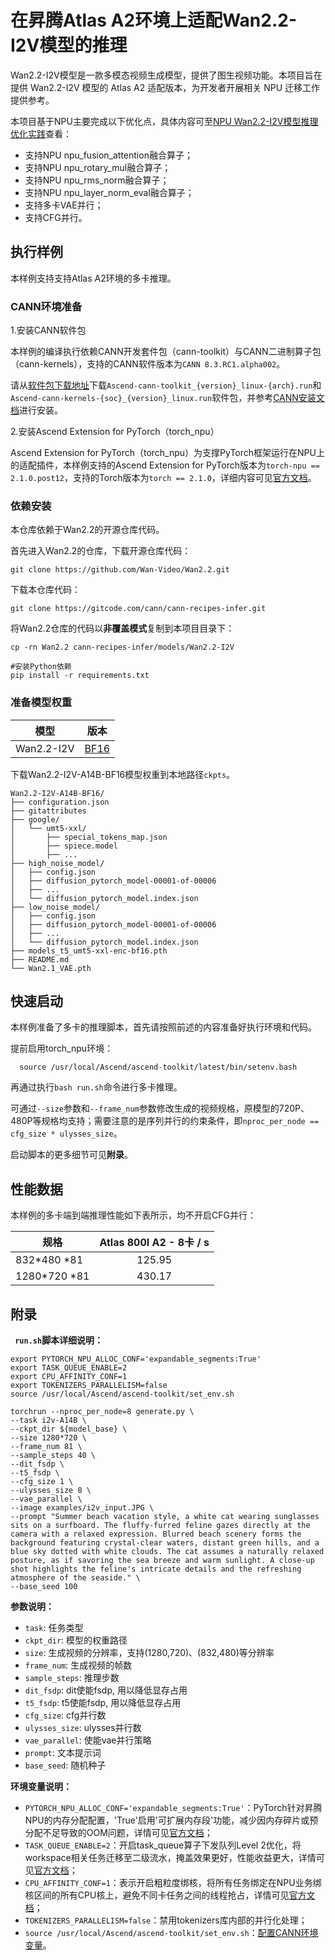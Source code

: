 # 在昇腾Atlas A2环境上适配Wan2.2-I2V模型的推理
Wan2.2-I2V模型是一款多模态视频生成模型，提供了图生视频功能。本项目旨在提供 Wan2.2-I2V 模型的 Atlas A2 适配版本，为开发者开展相关 NPU 迁移工作提供参考。

本项目基于NPU主要完成以下优化点，具体内容可至[NPU Wan2.2-I2V模型推理优化实践](https://gitcode.com/weixin_45381022/cann-recipes-infer/blob/master/docs/models/Wan2.2-I2V/Wan2.2-I2V_optimization.md)查看：

- 支持NPU npu_fusion_attention融合算子；
- 支持NPU npu_rotary_mul融合算子；
- 支持NPU npu_rms_norm融合算子；
- 支持NPU npu_layer_norm_eval融合算子；
- 支持多卡VAE并行；
- 支持CFG并行。


## 执行样例
本样例支持支持Atlas A2环境的多卡推理。

###  CANN环境准备
  1.安装CANN软件包
  
  本样例的编译执行依赖CANN开发套件包（cann-toolkit）与CANN二进制算子包（cann-kernels），支持的CANN软件版本为`CANN 8.3.RC1.alpha002`。
  
  请从[软件包下载地址](https://www.hiascend.com/developer/download/community/result?module=cann&cann=8.3.RC1.alpha002)下载`Ascend-cann-toolkit_{version}_linux-{arch}.run`和`Ascend-cann-kernels-{soc}_{version}_linux.run`软件包，并参考[CANN安装文档](https://www.hiascend.com/document/detail/zh/CANNCommunityEdition/83RC1alpha002/softwareinst/instg/instg_0001.html?Mode=PmIns&OS=Debian&Software=cannToolKit)进行安装。
  
  2.安装Ascend Extension for PyTorch（torch_npu）
  
  Ascend Extension for PyTorch（torch_npu）为支撑PyTorch框架运行在NPU上的适配插件，本样例支持的Ascend Extension for PyTorch版本为`torch-npu == 2.1.0.post12`，支持的Torch版本为`torch == 2.1.0`，详细内容可见[官方文档](https://pypi.org/project/torch-npu/2.1.0.post12/)。
  
  
  


### 依赖安装



本仓库依赖于Wan2.2的开源仓库代码。

首先进入Wan2.2的仓库，下载开源仓库代码：

```
git clone https://github.com/Wan-Video/Wan2.2.git
```



下载本仓库代码：

```
git clone https://gitcode.com/cann/cann-recipes-infer.git
```



将Wan2.2仓库的代码以**非覆盖模式**复制到本项目目录下：


```
cp -rn Wan2.2 cann-recipes-infer/models/Wan2.2-I2V
```

```
#安装Python依赖
pip install -r requirements.txt
```


### 准备模型权重

  
| 模型 |版本  |
|--|--|
| Wan2.2-I2V | [BF16](https://www.modelscope.cn/models/Wan-AI/Wan2.2-I2V-A14B-BF16/files?version=) |
  

  下载Wan2.2-I2V-A14B-BF16模型权重到本地路径`ckpts`。
```
Wan2.2-I2V-A14B-BF16/
├── configuration.json
├── gitattributes
├── google/
│   └── umt5-xxl/
│       ├── special_tokens_map.json
│       ├── spiece.model
│       ├── ...  
├── high_noise_model/
│   ├── config.json
│   ├── diffusion_pytorch_model-00001-of-00006
│   ├── ...  
│   └── diffusion_pytorch_model.index.json
├── low_noise_model/
│   ├── config.json
│   ├── diffusion_pytorch_model-00001-of-00006
│   ├── ...  
│   └── diffusion_pytorch_model.index.json
├── models_t5_umt5-xxl-enc-bf16.pth
├── README.md
└── Wan2.1_VAE.pth
```
  

## 快速启动
  
  
  本样例准备了多卡的推理脚本，首先请按照前述的内容准备好执行环境和代码。
  
  提前启用torch_npu环境：
```
  source /usr/local/Ascend/ascend-toolkit/latest/bin/setenv.bash 
```
 
 再通过执行`bash run.sh`命令进行多卡推理。
 
 可通过`--size`参数和`--frame_num`参数修改生成的视频规格，原模型的720P、480P等规格均支持；需要注意的是序列并行的约束条件，即`nproc_per_node == cfg_size * ulysses_size`。
 
 启动脚本的更多细节可见**附录**。
 
 ## 性能数据
 
 本样例的多卡端到端推理性能如下表所示，均不开启CFG并行：
 
 
| 规格|Atlas 800I A2 - 8卡 / s |
|--|:--:|
| 832*480 *81 | 125.95 | 
| 1280*720 *81 | 430.17 | 

 
 

 
 
 
 ## 附录
**` run.sh`脚本详细说明：**
```
export PYTORCH_NPU_ALLOC_CONF='expandable_segments:True'
export TASK_QUEUE_ENABLE=2
export CPU_AFFINITY_CONF=1
export TOKENIZERS_PARALLELISM=false
source /usr/local/Ascend/ascend-toolkit/set_env.sh

torchrun --nproc_per_node=8 generate.py \
--task i2v-A14B \
--ckpt_dir ${model_base} \
--size 1280*720 \
--frame_num 81 \
--sample_steps 40 \
--dit_fsdp \
--t5_fsdp \
--cfg_size 1 \
--ulysses_size 8 \
--vae_parallel \
--image examples/i2v_input.JPG \
--prompt "Summer beach vacation style, a white cat wearing sunglasses sits on a surfboard. The fluffy-furred feline gazes directly at the camera with a relaxed expression. Blurred beach scenery forms the background featuring crystal-clear waters, distant green hills, and a blue sky dotted with white clouds. The cat assumes a naturally relaxed posture, as if savoring the sea breeze and warm sunlight. A close-up shot highlights the feline's intricate details and the refreshing atmosphere of the seaside." \
--base_seed 100
```
**参数说明：**
- `task`: 任务类型
- `ckpt_dir`: 模型的权重路径
- `size`: 生成视频的分辨率，支持(1280,720)、(832,480)等分辨率
- `frame_num`: 生成视频的帧数
- `sample_steps`: 推理步数
- `dit_fsdp`: dit使能fsdp, 用以降低显存占用
- `t5_fsdp`: t5使能fsdp, 用以降低显存占用
- `cfg_size`: cfg并行数
- `ulysses_size`: ulysses并行数
- `vae_parallel`: 使能vae并行策略
- `prompt`: 文本提示词
- `base_seed`: 随机种子


**环境变量说明：**

 - `PYTORCH_NPU_ALLOC_CONF='expandable_segments:True'`：PyTorch针对昇腾NPU的内存分配配置，'True'启用'可扩展内存段'功能，减少因内存碎片或预分配不足导致的OOM问题，详情可见[官方文档](https://www.hiascend.com/document/detail/zh/Pytorch/710/comref/Envvariables/Envir_012.html)；
-  `TASK_QUEUE_ENABLE=2`：开启task_queue算子下发队列Level 2优化，将workspace相关任务迁移至二级流水，掩盖效果更好，性能收益更大，详情可见[官方文档](https://www.hiascend.com/document/detail/zh/Pytorch/710/comref/Envvariables/Envir_007.html)；
-  `CPU_AFFINITY_CONF=1`：表示开启粗粒度绑核，将所有任务绑定在NPU业务绑核区间的所有CPU核上，避免不同卡任务之间的线程抢占，详情可见[官方文档](https://www.hiascend.com/document/detail/zh/Pytorch/710/comref/Envvariables/Envir_033.html)；
-  `TOKENIZERS_PARALLELISM=false`：禁用tokenizers库内部的并行化处理；
- `source /usr/local/Ascend/ascend-toolkit/set_env.sh`：[配置CANN环境变量](https://www.hiascend.com/document/detail/zh/CANNCommunityEdition/83RC1alpha001/softwareinst/instg/instg_quick.html?Mode=PmIns&OS=Debian&Software=cannToolKit)。
 

